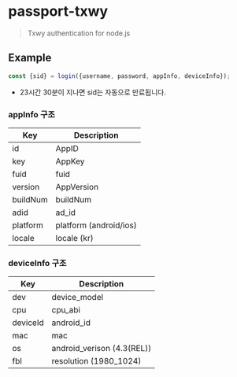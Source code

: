 # passport-txwy
> Txwy authentication for node.js

## Example
```javascript
const {sid} = login({username, password, appInfo, deviceInfo});
```
 - 23시간 30분이 지나면 sid는 자동으로 만료됩니다.

### appInfo 구조
| Key | Description |
| --- | ----------- |
| id | AppID |
| key | AppKey |
| fuid | fuid |
| version | AppVersion |
| buildNum | buildNum |
| adid | ad_id |
| platform | platform (android/ios) |
| locale | locale (kr) |

### deviceInfo 구조
| Key | Description |
| --- | ----------- |
| dev | device_model |
| cpu | cpu_abi |
| deviceId | android_id |
| mac | mac |
| os | android_verison (4.3(REL)) |
| fbl | resolution (1980_1024) |

